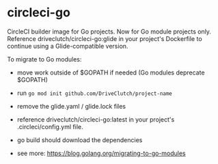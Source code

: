 # circleci-go
CircleCI builder image for Go projects. Now for Go module projects only. Reference driveclutch/circleci-go:glide in your project's Dockerfile to continue using a Glide-compatible version.

To migrate to Go modules: 

- move work outside of $GOPATH if needed (Go modules deprecate $GOPATH)

- run `go mod init github.com/DriveClutch/project-name`

- remove the glide.yaml / glide.lock files

- reference driveclutch/circleci-go:latest in your project's .circleci/config.yml file.

- go build should download the dependencies

- see more: https://blog.golang.org/migrating-to-go-modules
